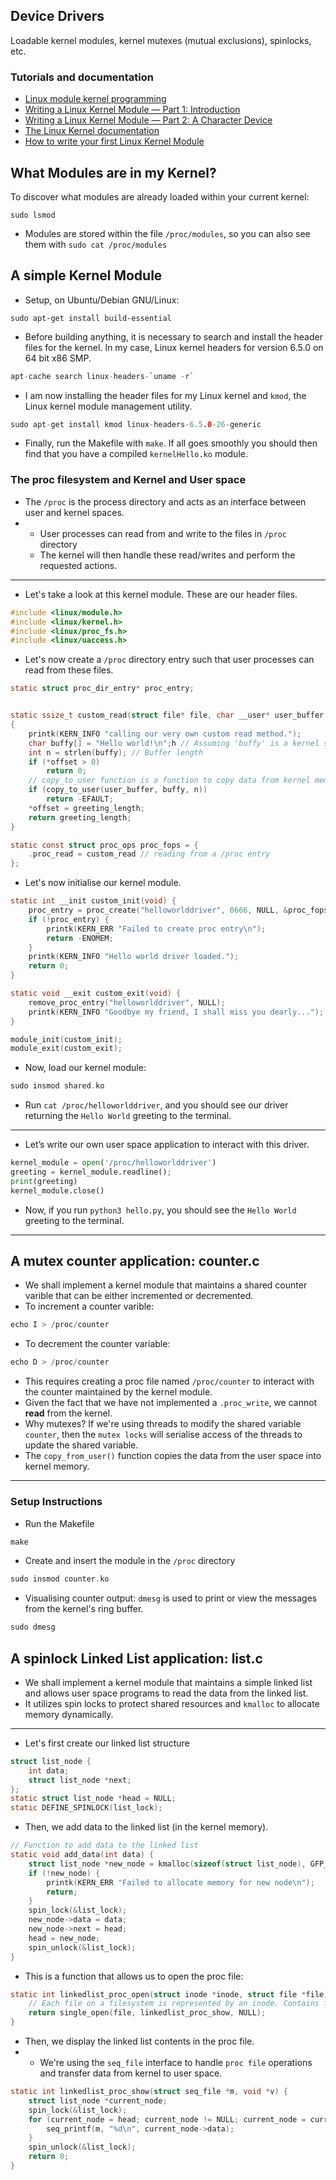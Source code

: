 ## Device Drivers

Loadable kernel modules, kernel mutexes (mutual exclusions), spinlocks, etc.

### Tutorials and documentation

- [Linux module kernel programming](https://sysprog21.github.io/lkmpg/)
- [Writing a Linux Kernel Module — Part 1: Introduction](http://derekmolloy.ie/writing-a-linux-kernel-module-part-1-introduction/)
- [Writing a Linux Kernel Module — Part 2: A Character Device](http://derekmolloy.ie/writing-a-linux-kernel-module-part-2-a-character-device/)
- [The Linux Kernel documentation](https://www.kernel.org/doc/html/latest/)
- [How to write your first Linux Kernel Module](https://medium.com/dvt-engineering/how-to-write-your-first-linux-kernel-module-cf284408beeb)

## What Modules are in my Kernel?

To discover what modules are already loaded within your current kernel:
```
sudo lsmod
```
- Modules are stored within the file ```/proc/modules```, so you can also see them with
```sudo cat /proc/modules```

## A simple Kernel Module

- Setup, on Ubuntu/Debian GNU/Linux:
```
sudo apt-get install build-essential
```
- Before building anything, it is necessary to search and install the header files for the kernel. In my case, Linux kernel headers for version 6.5.0 on 64 bit x86 SMP.
```c
apt-cache search linux-headers-`uname -r`
```
- I am now installing the header files for my Linux kernel and ```kmod```, the Linux kernel module management utility.
```c
sudo apt-get install kmod linux-headers-6.5.0-26-generic
```
- Finally, run the Makefile with ```make```. If all goes smoothly you should then find that you have a compiled ```kernelHello.ko``` module.

### The proc filesystem and Kernel and User space
- The ```/proc``` is the process directory and acts as an interface between user and kernel spaces.
- - User processes can read from and write to the files in ```/proc``` directory
  - The kernel will then handle these read/writes and perform the requested actions.
---
- Let's take a look at this kernel module. These are our header files.
```c
#include <linux/module.h>
#include <linux/kernel.h>
#include <linux/proc_fs.h>
#include <linux/uaccess.h>
```
- Let's now create a ```/proc``` directory entry such that user processes can read from these files.

```c
static struct proc_dir_entry* proc_entry;


static ssize_t custom_read(struct file* file, char __user* user_buffer, size_t count, loff_t* offset)
{
    printk(KERN_INFO "calling our very own custom read method.");
    char buffy[] = "Hello world!\n";h // Assuming 'buffy' is a kernel space buffer containing data.
    int n = strlen(buffy); // Buffer length
    if (*offset > 0)
        return 0;
    // copy_to_user function is a function to copy data from kernel memory (buffy) to user space (user_buffer)
    if (copy_to_user(user_buffer, buffy, n))
        return -EFAULT;
    *offset = greeting_length;
    return greeting_length;
}

static const struct proc_ops proc_fops = {
    .proc_read = custom_read // reading from a /proc entry
};
```
- Let's now initialise our kernel module.
```c
static int __init custom_init(void) {
    proc_entry = proc_create("helloworlddriver", 0666, NULL, &proc_fops);
    if (!proc_entry) {
        printk(KERN_ERR "Failed to create proc entry\n");
        return -ENOMEM;
    }
    printk(KERN_INFO "Hello world driver loaded.");
    return 0;
}

static void __exit custom_exit(void) {
    remove_proc_entry("helloworlddriver", NULL);
    printk(KERN_INFO "Goodbye my friend, I shall miss you dearly...");
}

module_init(custom_init);
module_exit(custom_exit);
```
- Now, load our kernel module:
```c
sudo insmod shared.ko
```
- Run ```cat /proc/helloworlddriver```, and you should see our driver returning the ```Hello World``` greeting to the terminal.
---
- Let’s write our own user space application to interact with this driver.
```python
kernel_module = open('/proc/helloworlddriver')
greeting = kernel_module.readline();
print(greeting)
kernel_module.close()
```
-  Now, if you run ```python3 hello.py```, you should see the ```Hello World``` greeting to the terminal.
---
## A mutex counter application: counter.c

- We shall implement a kernel module that maintains a shared counter varible that can be either incremented or decremented.
- To increment a counter varible:
```c
echo I > /proc/counter
```
- To decrement the counter variable:
```c
echo D > /proc/counter
```
-   This requires creating a proc file named ```/proc/counter``` to interact with the counter maintained by the kernel module.
-   Given the fact that we have not implemented a ```.proc_write```, we cannot **read** from the kernel.
- Why mutexes? If we're using threads to modify the shared variable ```counter```, then the ```mutex locks``` will serialise access of the threads to update the shared variable.
- The ```copy_from_user()``` function copies the data from the user space into kernel memory.

---
### Setup Instructions 

- Run the Makefile
```c
make
```
- Create and insert the module in the ```/proc``` directory
```c
sudo insmod counter.ko
```
- Visualising counter output: ```dmesg``` is used to print or view the messages from the kernel's ring buffer.
```c
sudo dmesg
```
## A spinlock Linked List application: list.c

- We shall implement a kernel module that maintains a simple linked list and allows user space programs to read the data from the linked list.
- It utilizes spin locks to protect shared resources and ```kmalloc``` to allocate memory dynamically.
---
- Let's first create our linked list structure
```c
struct list_node {
    int data;
    struct list_node *next;
};
static struct list_node *head = NULL;
static DEFINE_SPINLOCK(list_lock);
```
- Then, we add data to the linked list (in the kernel memory).
```c
// Function to add data to the linked list
static void add_data(int data) {
    struct list_node *new_node = kmalloc(sizeof(struct list_node), GFP_KERNEL);
    if (!new_node) {
        printk(KERN_ERR "Failed to allocate memory for new node\n");
        return;
    }
    spin_lock(&list_lock);
    new_node->data = data;
    new_node->next = head;
    head = new_node;
    spin_unlock(&list_lock);
}
```
- This is a function that allows us to open the proc file:
```c
static int linkedlist_proc_open(struct inode *inode, struct file *file) {
    // Each file on a filesystem is represented by an inode. Contains file permissions, file sizes, etc.
    return single_open(file, linkedlist_proc_show, NULL);
}
```
- Then, we display the linked list contents in the proc file.
- - We're using the ```seq_file``` interface to handle ```proc file``` operations and transfer data from kernel to user space.
```c
static int linkedlist_proc_show(struct seq_file *m, void *v) {
    struct list_node *current_node;
    spin_lock(&list_lock);
    for (current_node = head; current_node != NULL; current_node = current_node->next) {
        seq_printf(m, "%d\n", current_node->data);
    }
    spin_unlock(&list_lock);
    return 0;
}
```
